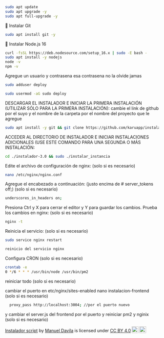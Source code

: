 ```bash
sudo apt update
sudo apt upgrade -y
sudo apt full-upgrade -y
```
🧰 Instalar Git
```bash
sudo apt install git -y
```
🔗 Instalar Node.js 16
```bash
curl -fsSL https://deb.nodesource.com/setup_16.x | sudo -E bash -
sudo apt install -y nodejs
node -v
npm -v
```
Agregue un usuario y contrasena esa contrasena no la olvide jamas

```bash
sudo adduser deploy
```
```bash
sudo usermod -aG sudo deploy
```

DESCARGAR EL INSTALADOR E INICIAR LA PRIMERA INSTALACIÓN (UTILIZAR SÓLO PARA LA PRIMERA INSTALACIÓN): cambie el link de github por el suyo y el nombre de la carpeta por el nombre del proyecto que le agregue



```bash
sudo apt install -y git && git clone https://github.com/karuapp/instalador-3.0 && sudo chmod -R 777 instalador-3.0 && cd instalador-3.0 && sudo ./install_primaria
```

ACCEDER AL DIRECTORIO DE INSTALADOR E INICIAR INSTALACIONES ADICIONALES (USE ESTE COMANDO PARA UNA SEGUNDA O MÁS INSTALACIÓN:
```bash
cd ./instalador-3.0 && sudo ./instalar_instancia
```
Edite el archivo de configuración de nginx: (solo si es necesario)
```bash
nano /etc/nginx/nginx.conf
```

Agregue el encabezado a continuación: (justo encima de # server_tokens off;)  (solo si es necesario)
```bash
underscores_in_headers on;
```

Presiona Ctrl y X para cerrar el editor y Y para guardar los cambios.
Prueba los cambios en nginx:  (solo si es necesario)
```bash
nginx -t
```

Reinicia el servicio:  (solo si es necesario)
```bash
sudo service nginx restart
```

```bash
reinicio del servicio nginx
```

Configura CRON  (solo si es necesario)
```bash
crontab -e
0 */6 * * * /usr/bin/node /usr/bin/pm2
```

reiniciar todo  (solo si es necesario)

cambiar el puerto en etc/nginx/sites-enabled nano instalacion-frontend  (solo si es necesario)
```bash
  proxy_pass http://localhost:3004; //por el puerto nuevo
```
y cambiar el server.js del frontend por el puerto y reiniciar pm2 y nginix  (solo si es necesario)


<p xmlns:cc="http://creativecommons.org/ns#" xmlns:dct="http://purl.org/dc/terms/"><a property="dct:title" rel="cc:attributionURL" href="https://github.com/karuapp/install2.0">Instalador script</a> by <a rel="cc:attributionURL dct:creator" property="cc:attributionName" href="https://manueldavila.com">Manuel Davila</a> is licensed under <a href="http://creativecommons.org/licenses/by/4.0/?ref=chooser-v1" target="_blank" rel="license noopener noreferrer" style="display:inline-block;">CC BY 4.0<img style="height:22px!important;margin-left:3px;vertical-align:text-bottom;" src="https://mirrors.creativecommons.org/presskit/icons/cc.svg?ref=chooser-v1"><img style="height:22px!important;margin-left:3px;vertical-align:text-bottom;" src="https://mirrors.creativecommons.org/presskit/icons/by.svg?ref=chooser-v1"></a></p>

